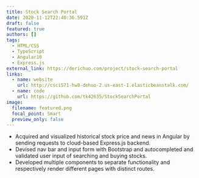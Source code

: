 ```yaml
---
title: Stock Search Portal
date: 2020-11-12T22:40:36.591Z
draft: false
featured: true
authors: []
tags:
  - HTML/CSS
  - TypeScript
  - Angular10
  - Express.js
external_link: https://derichuo.com/project/stock-search-portal
links:
  - name: website
    url: http://csci571-hw8-dehuo-2.us-east-1.elasticbeanstalk.com/
  - name: code
    url: https://github.com/tk42635/StockSearchPortal
image:
  filename: featured.png
  focal_point: Smart
  preview_only: false
---
```

* Acquired and visualized historical stock price and news in Angular by sending requests to cloud-based Express.js backend.
* Devised nav bar and input form with Bootstrap and autocompleted and validated user input of searching and buying stocks.
* Developed multiple components to separate functionality and respectively render different pages with distinct routes.